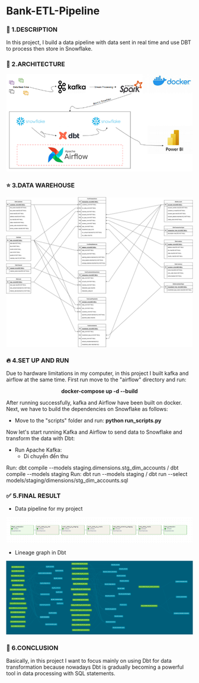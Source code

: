 # Bank-ETL-Pipeline

### 🚀 1.DESCRIPTION
In this project, I build a data pipeline with data sent in real time and use DBT to process then store in Snowflake.

### 🧐 2.ARCHITECTURE

![UI](images/bank-architecture.png)

### ⭐️ 3.DATA WAREHOUSE

![UI](design/design_data_warehouse.png)

### 🔥 4.SET UP AND RUN

Due to hardware limitations in my computer, in this project I built kafka and airflow at the same time. First run move to the "airflow" directory and run: 

<p align="center"><strong>docker-compose up -d --build</strong></p>

After running successfully, kafka and Airflow have been built on docker. Next, we have to build the dependencies on Snowflake as follows:

- Move to the "scripts" folder and run: <strong>python run_scripts.py</strong>

Now let's start running Kafka and Airflow to send data to Snowflake and transform the data with Dbt:

- Run Apache Kafka: 
  - Di chuyển đến thu

Run: dbt compile --models staging.dimensions.stg_dim_accounts / dbt compile --models staging
Run: dbt run --models staging / dbt run --select models/staging/dimensions/stg_dim_accounts.sql

### ✅ 5.FINAL RESULT
- Data pipeline for my project

![UI](images/airflow-dag.png)

- Lineage graph in Dbt

![UI](images/dbt-dag.png)

### 🚨 6.CONCLUSION

Basically, in this project I want to focus mainly on using Dbt for data transformation because nowadays Dbt is gradually becoming a powerful tool in data processing with SQL statements.
